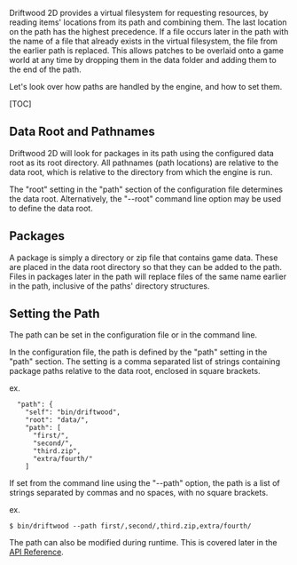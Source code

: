 Driftwood 2D provides a virtual filesystem for requesting resources, by reading items' locations from its path and combining them. The last location on the path has the highest precedence. If a file occurs later in the path with the name of a file that already exists in the virtual filesystem, the file from the earlier path is replaced. This allows patches to be overlaid onto a game world at any time by dropping them in the data folder and adding them to the end of the path.

Let's look over how paths are handled by the engine, and how to set them.

[TOC]

## Data Root and Pathnames
Driftwood 2D will look for packages in its path using the configured data root as its root directory. All pathnames (path locations) are relative to the data root, which is relative to the directory from which the engine is run.

The "root" setting in the "path" section of the configuration file determines the data root. Alternatively, the "--root" command line option may be used to define the data root.

## Packages
A package is simply a directory or zip file that contains game data. These are placed in the data root directory so that they can be added to the path. Files in packages later in the path will replace files of the same name earlier in the path, inclusive of the paths' directory structures.

## Setting the Path

The path can be set in the configuration file or in the command line.

In the configuration file, the path is defined by the "path" setting in the "path" section. The setting is a comma separated list of strings containing package paths relative to the data root, enclosed in square brackets.

ex.
```
  "path": {
    "self": "bin/driftwood",
    "root": "data/",
    "path": [
      "first/",
      "second/",
      "third.zip",
      "extra/fourth/"
    ]
```

If set from the command line using the "--path" option, the path is a list of strings separated by commas and no spaces, with no square brackets.

ex.
```
$ bin/driftwood --path first/,second/,third.zip,extra/fourth/
```

The path can also be modified during runtime. This is covered later in the [API Reference](../API_Reference).
